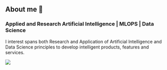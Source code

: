 ## About me 👋

### Applied and Research Artificial Intelligence       |        MLOPS         |         Data Science

I interest spans both Research and Application of Artificial Intelligence and Data Science principles to develop intelligent products, features and services.

<a href="https://github.com/agbleze/review_predictor">
  <img src="https://github-readme-stats.vercel.app/api/pin/?username=agbleze&repo=review_predictor&theme=rose_pine" />
</a>


<!--
**agbleze/agbleze** is a ✨ _special_ ✨ repository because its `README.md` (this file) appears on your GitHub profile.

Here are some ideas to get you started:

- 🔭 I’m currently working on ...
- 🌱 I’m currently learning ...
- 👯 I’m looking to collaborate on ...
- 🤔 I’m looking for help with ...
- 💬 Ask me about ...
- 📫 How to reach me: ...
- 😄 Pronouns: ...
- ⚡ Fun fact: ...
-->
